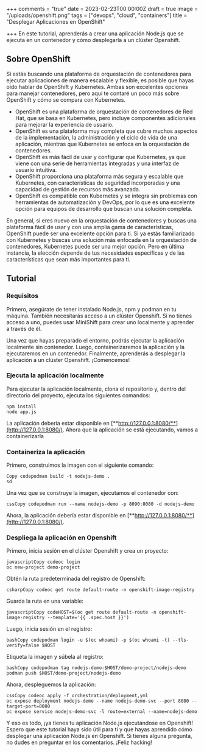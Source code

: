 +++
comments = "true"
date = 2023-02-23T00:00:00Z
draft = true
image = "/uploads/openshift.png"
tags = ["devops", "cloud", "containers"]
title = "Desplegar Aplicaciones en OpenShift"

+++
En este tutorial, aprenderás a crear una aplicación Node.js que se ejecuta en un contenedor y cómo desplegarla a un clúster Openshift. 

## Sobre OpenShift

Si estás buscando una plataforma de orquestación de contenedores para ejecutar aplicaciones de manera escalable y flexible, es posible que hayas oído hablar de OpenShift y Kubernetes. Ambas son excelentes opciones para manejar contenedores, pero aquí te contaré un poco más sobre OpenShift y cómo se compara con Kubernetes.

* OpenShift es una plataforma de orquestación de contenedores de Red Hat, que se basa en Kubernetes, pero incluye componentes adicionales para mejorar la experiencia de usuario.
* OpenShift es una plataforma muy completa que cubre muchos aspectos de la implementación, la administración y el ciclo de vida de una aplicación, mientras que Kubernetes se enfoca en la orquestación de contenedores.
* OpenShift es más fácil de usar y configurar que Kubernetes, ya que viene con una serie de herramientas integradas y una interfaz de usuario intuitiva.
* OpenShift proporciona una plataforma más segura y escalable que Kubernetes, con características de seguridad incorporadas y una capacidad de gestión de recursos más avanzada.
* OpenShift es compatible con Kubernetes y se integra sin problemas con herramientas de automatización y DevOps, por lo que es una excelente opción para equipos de desarrollo que buscan una solución completa.

En general, si eres nuevo en la orquestación de contenedores y buscas una plataforma fácil de usar y con una amplia gama de características, OpenShift puede ser una excelente opción para ti. Si ya estás familiarizado con Kubernetes y buscas una solución más enfocada en la orquestación de contenedores, Kubernetes puede ser una mejor opción. Pero en última instancia, la elección depende de tus necesidades específicas y de las características que sean más importantes para ti.

## Tutorial

### Requisitos

Primero, asegúrate de tener instalado Node.js, npm y podman en tu máquina. También necesitarás acceso a un clúster Openshift. Si no tienes acceso a uno, puedes usar MiniShift para crear uno localmente y aprender a través de él.

Una vez que hayas preparado el entorno, podrás ejecutar la aplicación localmente sin contenedor. Luego, containerizaremos la aplicación y la ejecutaremos en un contenedor. Finalmente, aprenderás a desplegar la aplicación a un clúster Openshift. ¡Comencemos!

### Ejecuta la aplicación localmente

Para ejecutar la aplicación localmente, clona el repositorio y, dentro del directorio del proyecto, ejecuta los siguientes comandos:

    npm install
    node app.js

La aplicación debería estar disponible en [**http://127.0.0.1:8080/**](http://127.0.0.1:8080/). Ahora que la aplicación se está ejecutando, vamos a containerizarla

### Containeriza la aplicación

Primero, construimos la imagen con el siguiente comando:

    Copy codepodman build -t nodejs-demo .
    sd

Una vez que se construye la imagen, ejecutamos el contenedor con:

    cssCopy codepodman run --name nodejs-demo -p 8090:8080 -d nodejs-demo
    

Ahora, la aplicación debería estar disponible en [**http://127.0.0.1:8080/**](http://127.0.0.1:8080/).

### Despliega la aplicación en Openshift

Primero, inicia sesión en el clúster Openshift y crea un proyecto:

    javascriptCopy codeoc login
    oc new-project demo-project
    

Obtén la ruta predeterminada del registro de Openshift:

    csharpCopy codeoc get route default-route -n openshift-image-registry
    

Guarda la ruta en una variable:

    javascriptCopy codeHOST=$(oc get route default-route -n openshift-image-registry --template='{{ .spec.host }}')
    

Luego, inicia sesión en el registro:

    bashCopy codepodman login -u $(oc whoami) -p $(oc whoami -t) --tls-verify=false $HOST
    

Etiqueta la imagen y súbela al registro:

    bashCopy codepodman tag nodejs-demo:$HOST/demo-project/nodejs-demo
    podman push $HOST/demo-project/nodejs-demo
    

Ahora, despleguemos la aplicación:

    cssCopy codeoc apply -f orchestration/deployment,yml
    oc expose deployment nodejs-demo --name nodejs-demo-svc --port 8080 --target-port=8080
    oc expose service nodejs-demo-svc -l route=external --name=nodejs-demo
    

Y eso es todo, ¡ya tienes tu aplicación Node.js ejecutándose en Openshift! Espero que este tutorial haya sido útil para ti y que hayas aprendido cómo desplegar una aplicación Node.js en Openshift. Si tienes alguna pregunta, no dudes en preguntar en los comentarios. ¡Feliz hacking!